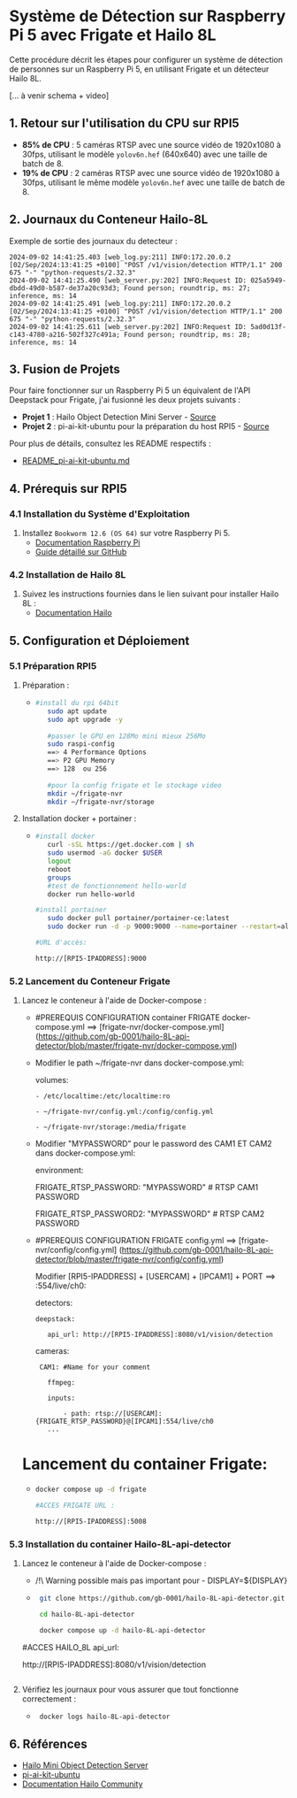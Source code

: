 # Système de Détection sur Raspberry Pi 5 avec Frigate et Hailo 8L

Cette procédure décrit les étapes pour configurer un système de détection de personnes sur un Raspberry Pi 5, en utilisant Frigate et un détecteur Hailo 8L.

[... à venir schema + video] 


## 1. Retour sur l'utilisation du CPU sur RPI5

- **85% de CPU** : 5 caméras RTSP avec une source vidéo de 1920x1080 à 30fps, utilisant le modèle `yolov6n.hef` (640x640) avec une taille de batch de 8.
- **19% de CPU** : 2 caméras RTSP avec une source vidéo de 1920x1080 à 30fps, utilisant le même modèle `yolov6n.hef` avec une taille de batch de 8.

## 2. Journaux du Conteneur Hailo-8L

Exemple de sortie des journaux du detecteur :
```plaintext
2024-09-02 14:41:25.403 [web_log.py:211] INFO:172.20.0.2 [02/Sep/2024:13:41:25 +0100] "POST /v1/vision/detection HTTP/1.1" 200 675 "-" "python-requests/2.32.3"
2024-09-02 14:41:25.490 [web_server.py:202] INFO:Request ID: 025a5949-dbdd-49d0-b587-de37a20c93d3; Found person; roundtrip, ms: 27; inference, ms: 14
2024-09-02 14:41:25.491 [web_log.py:211] INFO:172.20.0.2 [02/Sep/2024:13:41:25 +0100] "POST /v1/vision/detection HTTP/1.1" 200 675 "-" "python-requests/2.32.3"
2024-09-02 14:41:25.611 [web_server.py:202] INFO:Request ID: 5ad0d13f-c143-4780-a216-502f327c491a; Found person; roundtrip, ms: 28; inference, ms: 14
```

## 3. Fusion de Projets

Pour faire fonctionner sur un Raspberry Pi 5 un équivalent de l'API Deepstack pour Frigate, j'ai fusionné les deux projets suivants :

- **Projet 1** : Hailo Object Detection Mini Server - [Source](https://github.com/serg987/hailo-mini-od-server)
- **Projet 2** : pi-ai-kit-ubuntu pour la préparation du host RPI5 - [Source](https://github.com/canonical/pi-ai-kit-ubuntu)

Pour plus de détails, consultez les README respectifs :
- [README_pi-ai-kit-ubuntu.md](https://github.com/gb-0001/hailo-8L-api-detector/blob/master/README_pi-ai-kit-ubuntu.md)

## 4. Prérequis sur RPI5

### 4.1 Installation du Système d'Exploitation

1. Installez `Bookworm 12.6 (OS 64)` sur votre Raspberry Pi 5.
   - [Documentation Raspberry Pi](https://www.raspberrypi.com/documentation/accessories/ai-kit.html)
   - [Guide détaillé sur GitHub](https://github.com/gb-0001/hailo-8L-api-detector/blob/master/doc/about.adoc)

### 4.2 Installation de Hailo 8L

1. Suivez les instructions fournies dans le lien suivant pour installer Hailo 8L :
   - [Documentation Hailo](https://community.hailo.ai/t/hailo-8l-on-ubuntu-24-04-using-docker/1771)

## 5. Configuration et Déploiement

### 5.1 Préparation RPI5

1. Préparation :
   - ```bash
     #install du rpi 64bit
        sudo apt update
        sudo apt upgrade -y
        
        #passer le GPU en 128Mo mini mieux 256Mo
        sudo raspi-config
        ==> 4 Performance Options 
        ==> P2 GPU Memory
        ==> 128  ou 256
        
        #pour la config frigate et le stockage video
        mkdir ~/frigate-nvr
        mkdir ~/frigate-nvr/storage
     ```

2. Installation docker + portainer :
   - ```bash
     #install docker
        curl -sSL https://get.docker.com | sh
        sudo usermod -aG docker $USER
        logout
        reboot
        groups
        #test de fonctionnement hello-world
        docker run hello-world

     #install portainer
        sudo docker pull portainer/portainer-ce:latest
        sudo docker run -d -p 9000:9000 --name=portainer --restart=always -v /var/run/docker.sock:/var/run/docker.sock -v portainer_data:/data portainer/portainer-ce:latest

     #URL d'accès:

     http://[RPI5-IPADDRESS]:9000
     ```

### 5.2 Lancement du Conteneur Frigate

1. Lancez le conteneur à l'aide de Docker-compose :

   - #PREREQUIS CONFIGURATION container FRIGATE docker-compose.yml ==> [frigate-nvr/docker-compose.yml] (https://github.com/gb-0001/hailo-8L-api-detector/blob/master/frigate-nvr/docker-compose.yml)

   - Modifier le path ~/frigate-nvr dans docker-compose.yml:

       volumes:

         - /etc/localtime:/etc/localtime:ro

         - ~/frigate-nvr/config.yml:/config/config.yml

         - ~/frigate-nvr/storage:/media/frigate

    - Modifier "MYPASSWORD" pour le password des CAM1 ET CAM2 dans docker-compose.yml:

      environment:

        FRIGATE_RTSP_PASSWORD: "MYPASSWORD" # RTSP CAM1 PASSWORD

        FRIGATE_RTSP_PASSWORD2: "MYPASSWORD" # RTSP CAM2 PASSWORD


   - #PREREQUIS CONFIGURATION FRIGATE config.yml ==> [frigate-nvr/config/config.yml] (https://github.com/gb-0001/hailo-8L-api-detector/blob/master/frigate-nvr/config/config.yml)

     Modifier [RPI5-IPADDRESS] +  [USERCAM] + [IPCAM1] + PORT ==> :554/live/ch0:

       detectors:

         deepstack:

            api_url: http://[RPI5-IPADDRESS]:8080/v1/vision/detection

        cameras:

          CAM1: #Name for your comment

            ffmpeg:

            inputs:

                - path: rtsp://[USERCAM]:{FRIGATE_RTSP_PASSWORD}@[IPCAM1]:554/live/ch0
            ...


    # Lancement du container Frigate:

   - ```bash
     docker compose up -d frigate

     #ACCES FRIGATE URL :

     http://[RPI5-IPADDRESS]:5008
     ```


### 5.3 Installation du container Hailo-8L-api-detector

1. Lancez le conteneur à l'aide de Docker-compose :

   - /!\ Warning possible mais pas important pour       - DISPLAY=${DISPLAY}

   - ```bash
      git clone https://github.com/gb-0001/hailo-8L-api-detector.git

      cd hailo-8L-api-detector

      docker compose up -d hailo-8L-api-detector

    #ACCES HAILO_8L api_url:
    
    http://[RPI5-IPADDRESS]:8080/v1/vision/detection
    ```

2. Vérifiez les journaux pour vous assurer que tout fonctionne correctement :
   - ```bash
      docker logs hailo-8L-api-detector
     ```

## 6. Références

- [Hailo Mini Object Detection Server](https://github.com/serg987/hailo-mini-od-server)
- [pi-ai-kit-ubuntu](https://github.com/canonical/pi-ai-kit-ubuntu)
- [Documentation Hailo Community](https://community.hailo.ai/t/hailo-8l-on-ubuntu-24-04-using-docker/1771)




